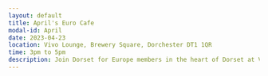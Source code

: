 ```yaml
---
layout: default
title: April's Euro Cafe
modal-id: April
date: 2023-04-23
location: Vivo Lounge, Brewery Square, Dorchester DT1 1QR
time: 3pm to 5pm
description: Join Dorset for Europe members in the heart of Dorset at Vivo Lounge in Brewery Square, Dorchester. Aim for "The Snug" left of the bar and look for the EU flags.
---
```

